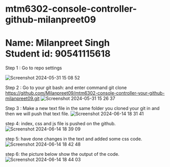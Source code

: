 # mtm6302-console-controller-github-milanpreet09

<h1> Name: Milanpreet Singh <br> Student id: 90541115618</h1>
Step 1 : Go to repo settings

![Screenshot 2024-05-31 15 08 52](https://github.com/Milanpreet09/mtm6302-console-controller-your-github-milanpreet09/assets/135062030/7577ae80-8e62-4576-8f17-5ec9130553c6)

Step 2 : Go to your git bash: and enter command git clone  https://github.com/Milanpreet09/mtm6302-console-controller-your-github-milanpreet09.git
![Screenshot 2024-05-31 15 26 37](https://github.com/Milanpreet09/mtm6302-console-controller-your-github-milanpreet09/assets/135062030/6201b4fb-4776-4271-9374-076d3e23a076)

Step 3 : Make a new text file in the same folder you cloned your git in and then we will push that text file.
![Screenshot 2024-06-14 18 31 41](https://github.com/Milanpreet09/mtm6302-console-controller-github-milanpreet09/assets/135062030/45e368b8-01ad-4a1a-9628-23466069571e)

step 4: index, css and js file is pushed on the github.
![Screenshot 2024-06-14 18 39 09](https://github.com/Milanpreet09/mtm6302-console-controller-github-milanpreet09/assets/135062030/82ad3d88-9901-4366-a4aa-1d6e78ac7da4)

step 5: have done changes in the text and added some css code.
![Screenshot 2024-06-14 18 42 48](https://github.com/Milanpreet09/mtm6302-console-controller-github-milanpreet09/assets/135062030/d4c72677-f0f3-4392-af4a-72ee0d9a9083)

step 6: the picture below show the output of the code.
![Screenshot 2024-06-14 18 44 03](https://github.com/Milanpreet09/mtm6302-console-controller-github-milanpreet09/assets/135062030/b46522a4-936f-48cb-a0f7-eff870717978)







